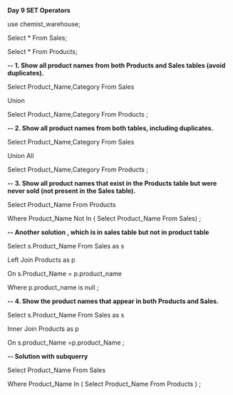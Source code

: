 **Day 9 SET Operators**



use chemist\_warehouse;

Select \* From Sales;

Select \* From Products;

**-- 1. Show all product names from both Products and Sales tables (avoid duplicates).**

Select Product\_Name,Category From Sales 

Union 

Select Product\_Name,Category From Products ;



**-- 2. Show all product names from both tables, including duplicates.**

Select Product\_Name,Category From Sales 

Union All

Select Product\_Name,Category From Products ;



**-- 3. Show all product names that exist in the Products table but were never sold (not present in the Sales table).**

Select Product\_Name From Products

Where Product\_Name Not In ( Select Product\_Name From Sales) ;

**-- Another solution , which is in sales table but not in product table**

Select s.Product\_Name From Sales as s

Left Join Products as p

On s.Product\_Name = p.product\_name

Where p.product\_name is null ;



**-- 4. Show the product names that appear in both Products and Sales.**

Select s.Product\_Name From Sales as s 

Inner Join Products as p 

On s.product\_Name =p.product\_Name ;

**-- Solution with subquerry** 

Select Product\_Name From Sales 

Where Product\_Name In ( Select Product\_Name From Products ) ;

